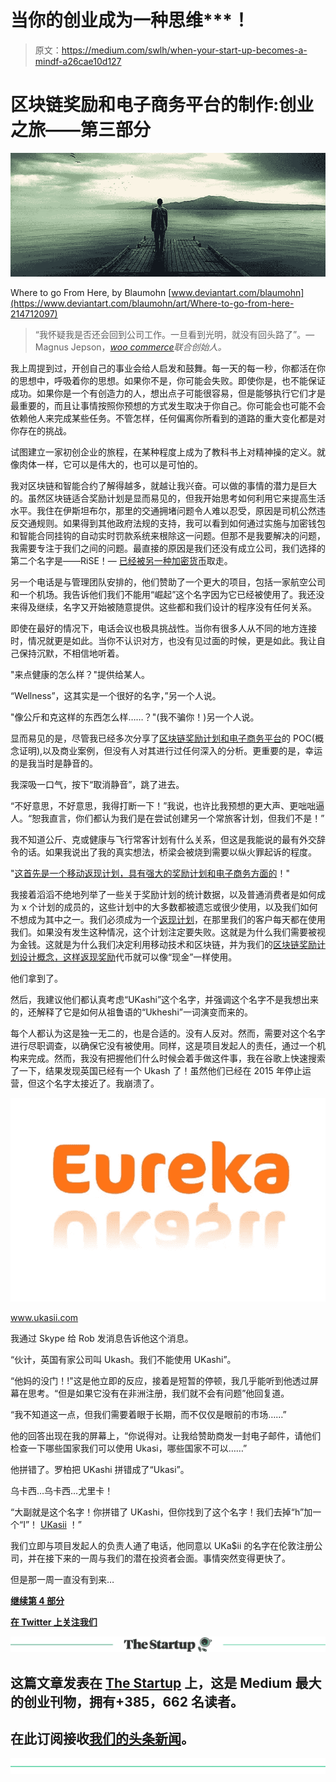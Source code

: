 # 当你的创业成为一种思维***！

> 原文：<https://medium.com/swlh/when-your-start-up-becomes-a-mindf-a26cae10d127>

# 区块链奖励和电子商务平台的制作:创业之旅——第三部分

![](img/257aa3e3d777a24a9ad2fbd0ef9e0480.png)

Where to go From Here, by Blaumohn [www.deviantart.com/blaumohn](https://www.deviantart.com/blaumohn/art/Where-to-go-from-here-214712097)

> “我怀疑我是否还会回到公司工作。一旦看到光明，就没有回头路了”。— Magnus Jepson，[*woo commerce*](https://woocommerce.com)*联合创始人。*

我上周提到过，开创自己的事业会给人启发和鼓舞。每一天的每一秒，你都活在你的思想中，呼吸着你的思想。如果你不是，你可能会失败。即使你是，也不能保证成功。如果你是一个有创造力的人，想出点子可能很容易，但是能够执行它们才是最重要的，而且让事情按照你预想的方式发生取决于你自己。你可能会也可能不会依赖他人来完成某些任务。不管怎样，任何偏离你所看到的道路的重大变化都是对你存在的挑战。

试图建立一家初创企业的旅程，在某种程度上成为了教科书上对精神操的定义。就像肉体一样，它可以是伟大的，也可以是可怕的。

我对区块链和智能合约了解得越多，就越让我兴奋。可以做的事情的潜力是巨大的。虽然区块链适合奖励计划是显而易见的，但我开始思考如何利用它来提高生活水平。我住在伊斯坦布尔，那里的交通拥堵问题令人难以忍受，原因是司机公然违反交通规则。如果得到其他政府法规的支持，我可以看到如何通过实施与加密钱包和智能合同挂钩的自动实时罚款系统来根除这一问题。但那不是我要解决的问题，我需要专注于我们之间的问题。最直接的原因是我们还没有成立公司，我们选择的第二个名字是——RiSE！— [已经被另一种加密货币](/@mustafa_ukasii/https-medium-com-mustafa-ukasii-making-of-an-ico-journey-of-a-start-up-part-2-to-blockchain-or-not-9ae17ad42ee2)取走。

另一个电话是与管理团队安排的，他们赞助了一个更大的项目，包括一家航空公司和一个机场。我告诉他们我们不能用“崛起”这个名字因为它已经被使用了。我还没来得及继续，名字又开始被随意提供。这些都和我们设计的程序没有任何关系。

即使在最好的情况下，电话会议也极具挑战性。当你有很多人从不同的地方连接时，情况就更是如此。当你不认识对方，也没有见过面的时候，更是如此。我让自己保持沉默，不相信地听着。

"来点健康的怎么样？"提供给某人。

“Wellness”，这其实是一个很好的名字，”另一个人说。

"像公斤和克这样的东西怎么样……？"(我不骗你！)另一个人说。

显而易见的是，尽管我已经多次分享了[区块链奖励计划和电子商务平台](http://www.ukasii.com)的 POC(概念证明),以及商业案例，但没有人对其进行过任何深入的分析。更重要的是，幸运的是我当时是静音的。

我深吸一口气，按下“取消静音”，跳了进去。

“不好意思，不好意思，我得打断一下！”我说，也许比我预想的更大声、更咄咄逼人。“恕我直言，你们都认为我们是在尝试创建另一个常旅客计划，但我们不是！”

我不知道公斤、克或健康与飞行常客计划有什么关系，但这是我能说的最有外交辞令的话。如果我说出了我的真实想法，桥梁会被烧到需要以纵火罪起诉的程度。

"[这首先是一个移动返现计划，具有强大的奖励计划和电子商务方面的](http://www.ukasii.com)！"

我接着滔滔不绝地列举了一些关于奖励计划的统计数据，以及普通消费者是如何成为 x 个计划的成员的，这些计划中的大多数都被遗忘或很少使用，以及我们如何不想成为其中之一。我们必须成为一个[返现计划](http://www.ukasii.com)，在那里我们的客户每天都在使用我们。如果没有发生这种情况，这个计划注定要失败。这就是为什么我们需要被视为金钱。这就是为什么我们决定利用移动技术和区块链，并为我们的[区块链奖励计划设计概念，这样返现奖励](https://ukasii.com/home-blockchain-rewards-loyalty-ecommerce-en#what-is-ukasii-blockchain-loyalty-rewards-ecommerce-section)代币就可以像“现金”一样使用。

他们拿到了。

然后，我建议他们都认真考虑“UKashi”这个名字，并强调这个名字不是我想出来的，还解释了它是如何从祖鲁语的“Ukheshi”一词演变而来的。

每个人都认为这是独一无二的，也是合适的。没有人反对。然而，需要对这个名字进行尽职调查，以确保它没有被使用。同样，这是项目发起人的责任，通过一个机构来完成。然而，我没有把握他们什么时候会着手做这件事，我在谷歌上快速搜索了一下，结果发现英国已经有一个 Ukash 了！虽然他们已经在 2015 年停止运营，但这个名字太接近了。我崩溃了。

![](img/7ea3675430a97edb5e142df1463788cb.png)

www.ukasii.com

我通过 Skype 给 Rob 发消息告诉他这个消息。

“伙计，英国有家公司叫 Ukash。我们不能使用 UKashi”。

“他妈的没门！!"这是他立即的反应，接着是短暂的停顿，我几乎能听到他透过屏幕在思考。“但是如果它没有在非洲注册，我们就不会有问题”他回复道。

“我不知道这一点，但我们需要着眼于长期，而不仅仅是眼前的市场……”

他的回答出现在我的屏幕上，“你说得对。让我给赞助商发一封电子邮件，请他们检查一下哪些国家我们可以使用 Ukasi，哪些国家不可以……”

他拼错了。罗柏把 UKashi 拼错成了“Ukasi”。

乌卡西…乌卡西…尤里卡！

“大副就是这个名字！你拼错了 UKashi，但你找到了这个名字！我们去掉“h”加一个“I”！ [UKasii](https://www.ukasii.com) ！”

我们立即与项目发起人的负责人通了电话，他同意以 UKa$ii 的名字在伦敦注册公司，并在接下来的一周与我们的潜在投资者会面。事情突然变得更快了。

但是那一周一直没有到来…

[**继续第 4 部分**](/swlh/what-guns-n-roses-and-entrepreneurs-have-in-common-d263e5cc73bc)

[**在 Twitter 上关注我们**](https://twitter.com/UKasii)

[![](img/308a8d84fb9b2fab43d66c117fcc4bb4.png)](https://medium.com/swlh)

## 这篇文章发表在 [The Startup](https://medium.com/swlh) 上，这是 Medium 最大的创业刊物，拥有+385，662 名读者。

## 在此订阅接收[我们的头条新闻](http://growthsupply.com/the-startup-newsletter/)。

[![](img/b0164736ea17a63403e660de5dedf91a.png)](https://medium.com/swlh)